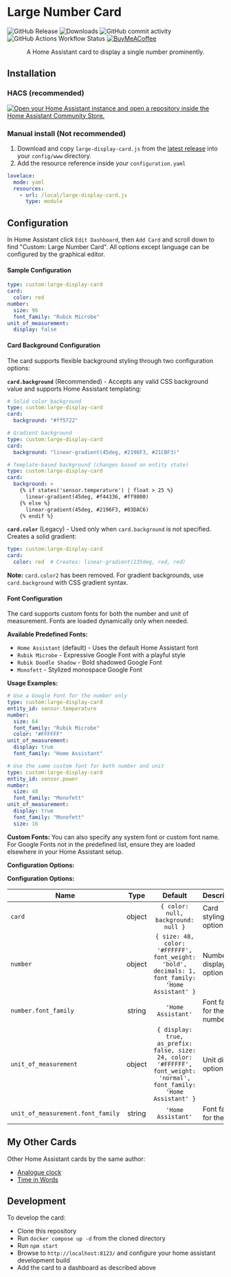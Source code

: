 [//]: # (Project title updated from copied templates)
# Large Number Card

![GitHub Release](https://img.shields.io/github/v/release/gaco79/large-display-card?style=for-the-badge)
![Downloads](https://img.shields.io/github/downloads/gaco79/large-display-card/total?style=for-the-badge)
![GitHub commit activity](https://img.shields.io/github/commit-activity/m/gaco79/large-display-card?style=for-the-badge)
![GitHub Actions Workflow Status](https://img.shields.io/github/actions/workflow/status/gaco79/large-display-card/cd.yml?style=for-the-badge)
[![BuyMeACoffee](https://img.shields.io/badge/-buy_me_a%C2%A0coffee-gray?logo=buy-me-a-coffee&style=for-the-badge)](https://www.buymeacoffee.com/gaco79)

<p align="center">A Home Assistant card to display a single number prominently.</p>


## Installation

### HACS (recommended)

[![Open your Home Assistant instance and open a repository inside the Home Assistant Community Store.](https://my.home-assistant.io/badges/hacs_repository.svg)](https://my.home-assistant.io/redirect/hacs_repository/?owner=gaco79&repository=large-display-card&category=plugin)

### Manual install (Not recommended)

1. Download and copy `large-display-card.js` from the [latest release](https://github.com/gaco79/large-display-card/releases/latest) into your `config/www` directory.
2. Add the resource reference inside your `configuration.yaml`

```yaml
lovelace:
  mode: yaml
  resources:
    - url: /local/large-display-card.js
      type: module
```

## Configuration

In Home Assistant click `Edit Dashboard`, then `Add Card` and scroll down to find "Custom: Large Number Card". All options except language can be configured by the graphical editor.

#### Sample Configuration

```YAML
type: custom:large-display-card
card:
  color: red
number:
  size: 96
  font_family: "Rubik Microbe"
unit_of_measurement:
  display: false
```

#### Card Background Configuration

The card supports flexible background styling through two configuration options:

**`card.background`** (Recommended) - Accepts any valid CSS background value and supports Home Assistant templating:

```YAML
# Solid color background
type: custom:large-display-card
card:
  background: "#ff5722"

# Gradient background  
type: custom:large-display-card
card:
  background: "linear-gradient(45deg, #2196F3, #21CBF3)"

# Template-based background (changes based on entity state)
type: custom:large-display-card
card:
  background: >
    {% if states('sensor.temperature') | float > 25 %}
      linear-gradient(45deg, #f44336, #ff9800)
    {% else %}
      linear-gradient(45deg, #2196F3, #03DAC6)
    {% endif %}
```

**`card.color`** (Legacy) - Used only when `card.background` is not specified. Creates a solid gradient:

```YAML
type: custom:large-display-card
card:
  color: red  # Creates: linear-gradient(135deg, red, red)
```

**Note:** `card.color2` has been removed. For gradient backgrounds, use `card.background` with CSS gradient syntax.

#### Font Configuration

The card supports custom fonts for both the number and unit of measurement. Fonts are loaded dynamically only when needed.

**Available Predefined Fonts:**
- `Home Assistant` (default) - Uses the default Home Assistant font
- `Rubik Microbe` - Expressive Google Font with a playful style
- `Rubik Doodle Shadow` - Bold shadowed Google Font
- `Monofett` - Stylized monospace Google Font

**Usage Examples:**

```YAML
# Use a Google Font for the number only
type: custom:large-display-card
entity_id: sensor.temperature
number:
  size: 64
  font_family: "Rubik Microbe"
  color: "#FFFFFF"
unit_of_measurement:
  display: true
  font_family: "Home Assistant"
```

```YAML
# Use the same custom font for both number and unit
type: custom:large-display-card
entity_id: sensor.power
number:
  size: 48
  font_family: "Monofett"
unit_of_measurement:
  display: true
  font_family: "Monofett"
  size: 16
```

**Custom Fonts:**
You can also specify any system font or custom font name. For Google Fonts not in the predefined list, ensure they are loaded elsewhere in your Home Assistant setup.

**Configuration Options:**

**Configuration Options:**

| Name                    |  Type  |                      Default                      | Description |
| ----------------------- | :----: | :-----------------------------------------------: | ----------- |
| `card`                  | object |   `{ color: null, background: null }`           | Card styling options |
| `number`                | object |   `{ size: 48, color: '#FFFFFF', font_weight: 'bold', decimals: 1, font_family: 'Home Assistant' }` | Number display options |
| `number.font_family`    | string |   `'Home Assistant'`                            | Font family for the number |
| `unit_of_measurement`   | object |   `{ display: true, as_prefix: false, size: 24, color: '#FFFFFF', font_weight: 'normal', font_family: 'Home Assistant' }` | Unit display options |
| `unit_of_measurement.font_family` | string | `'Home Assistant'`                     | Font family for the unit |

## My Other Cards

Other Home Assistant cards by the same author:

- [Analogue clock](https://github.com/gaco79/clock-simple)
- [Time in Words](https://github.com/gaco79/gcclock-words)

## Development

To develop the card:

- Clone this repository
- Run `docker compose up -d` from the cloned directory
- Run `npm start`
- Browse to `http://localhost:8123/` and configure your home assistant development build
- Add the card to a dashboard as described above

